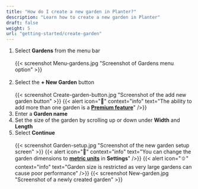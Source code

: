```yaml
---
title: "How do I create a new garden in Planter?"
description: "Learn how to create a new garden in Planter"
draft: false
weight: 5
url: "getting-started/create-garden"
---
```


1. Select **Gardens** from the menu bar<br /><br />
{{< screenshot Menu-gardens.jpg "Screenshot of Gardens menu option" >}}<br /><br />
2. Select the **+ New Garden** button<br /><br />
{{< screenshot Create-garden-button.jpg "Screenshot of the add new garden button" >}}
{{< alert icon="💸" context="info" text="The ability to add more than one garden is a [**Premium feature**](../../account/premium-subscription)" />}}
3. Enter a **Garden name**
4. Set the size of the garden by scrolling up or down under **Width** and **Length**
5. Select **Continue**<br /><br />
{{< screenshot Garden-setup.jpg "Screenshot of the new garden setup screen" >}}
{{< alert icon="🥕" context="info" text="You can change the garden dimensions to [**metric units**](../../getting-started/set-units) in **Settings**" />}}
{{< alert icon="🫑" context="info" text="Garden size is restricted as very large gardens can cause poor performance" />}}
{{< screenshot New-garden.jpg "Screenshot of a newly created garden" >}}
